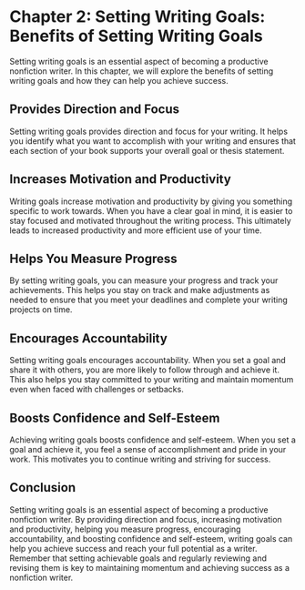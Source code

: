Chapter 2: Setting Writing Goals: Benefits of Setting Writing Goals
===================================================================

Setting writing goals is an essential aspect of becoming a productive nonfiction writer. In this chapter, we will explore the benefits of setting writing goals and how they can help you achieve success.

Provides Direction and Focus
----------------------------

Setting writing goals provides direction and focus for your writing. It helps you identify what you want to accomplish with your writing and ensures that each section of your book supports your overall goal or thesis statement.

Increases Motivation and Productivity
-------------------------------------

Writing goals increase motivation and productivity by giving you something specific to work towards. When you have a clear goal in mind, it is easier to stay focused and motivated throughout the writing process. This ultimately leads to increased productivity and more efficient use of your time.

Helps You Measure Progress
--------------------------

By setting writing goals, you can measure your progress and track your achievements. This helps you stay on track and make adjustments as needed to ensure that you meet your deadlines and complete your writing projects on time.

Encourages Accountability
-------------------------

Setting writing goals encourages accountability. When you set a goal and share it with others, you are more likely to follow through and achieve it. This also helps you stay committed to your writing and maintain momentum even when faced with challenges or setbacks.

Boosts Confidence and Self-Esteem
---------------------------------

Achieving writing goals boosts confidence and self-esteem. When you set a goal and achieve it, you feel a sense of accomplishment and pride in your work. This motivates you to continue writing and striving for success.

Conclusion
----------

Setting writing goals is an essential aspect of becoming a productive nonfiction writer. By providing direction and focus, increasing motivation and productivity, helping you measure progress, encouraging accountability, and boosting confidence and self-esteem, writing goals can help you achieve success and reach your full potential as a writer. Remember that setting achievable goals and regularly reviewing and revising them is key to maintaining momentum and achieving success as a nonfiction writer.


